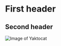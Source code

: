 # First header
## Second header
![Image of Yaktocat](https://octodex.github.com/images/yaktocat.png)
